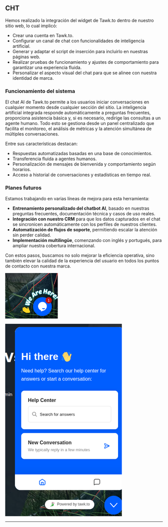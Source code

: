 ## CHT

Hemos realizado la integración del widget de Tawk.to dentro de nuestro sitio web, lo cual implicó:

- Crear una cuenta en Tawk.to.
- Configurar un canal de chat con funcionalidades de inteligencia artificial.
- Generar y adaptar el script de inserción para incluirlo en nuestras páginas web.
- Realizar pruebas de funcionamiento y ajustes de comportamiento para garantizar una experiencia fluida.
- Personalizar el aspecto visual del chat para que se alinee con nuestra identidad de marca.

### Funcionamiento del sistema

El chat AI de Tawk.to permite a los usuarios iniciar conversaciones en cualquier momento desde cualquier sección del sitio. La inteligencia artificial integrada responde automáticamente a preguntas frecuentes, proporciona asistencia básica y, si es necesario, redirige las consultas a un agente humano. Todo esto se gestiona desde un panel centralizado que facilita el monitoreo, el análisis de métricas y la atención simultánea de múltiples conversaciones.

Entre sus características destacan:
- Respuestas automatizadas basadas en una base de conocimientos.
- Transferencia fluida a agentes humanos.
- Personalización de mensajes de bienvenida y comportamiento según horarios.
- Acceso a historial de conversaciones y estadísticas en tiempo real.

### Planes futuros

Estamos trabajando en varias líneas de mejora para esta herramienta:

- **Entrenamiento personalizado del chatbot AI**, basado en nuestras preguntas frecuentes, documentación técnica y casos de uso reales.
- **Integración con nuestro CRM** para que los datos capturados en el chat se sincronicen automáticamente con los perfiles de nuestros clientes.
- **Automatización de flujos de soporte**, permitiendo escalar la atención sin perder calidad.
- **Implementación multilingüe**, comenzando con inglés y portugués, para ampliar nuestra cobertura internacional.

Con estos pasos, buscamos no solo mejorar la eficiencia operativa, sino también elevar la calidad de la experiencia del usuario en todos los puntos de contacto con nuestra marca.

![Chat](./imagenes/3/1.png)

![Chat](./imagenes/3/2.png)

---